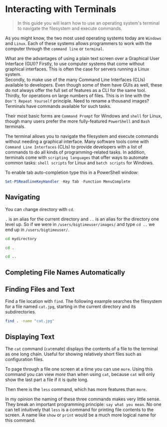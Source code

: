 # Interacting with Terminals

> In this guide you will learn how to use an operating system's terminal to navigate the filesystem and execute commands.

As you might know, the two most used operating systems today are `Windows` and `Linux`. Each of these systems allows programmers to work with the computer through the `command line` or `terminal`.

What are the advantages of using a plain text screen over a Graphical User Interface (GUI)? Firstly, to use computer systems that come without graphical interfaces. This is often the case for servers running a Linux system.  
Secondly, to make use of the many Command Line Interfaces (CLIs) available to developers. Even though some of them have GUIs as well, these do not always offer the full set of features as a CLI for the same tool.  
Thirdly, for operations on large numbers of files. This is in line with the `Don't Repeat Yourself` principle. Need to rename a thousand images? Terminals have commands available for such tasks.

Their most basic forms are `Command Prompt` for Windows and `shell` for Linux, though many users prefer the more fully-featured `PowerShell` and `Bash` terminals.


The terminal allows you to navigate the filesystem and execute commands without needing a graphical interface. Many software tools come with `Command Line Interfaces` (CLIs) to provide developers with a list of commands to do all kinds of programming-related tasks. In addition, terminals come with `scripting languages` that offer ways to automate common tasks: `shell scripts` for Linux and `batch scripts` for Windows.


To enable tab auto-completion type this in a PowerShell window:
```powershell
Set-PSReadlineKeyHandler -Key Tab -Function MenuComplete
```

## Navigating
You can `c`hange `d`irectory with `cd`.

`.` is an alias for the current directory and `..` is an alias for the directory one level up. So if we were in `/users/bigtimeuser/images/` and type `cd ..` we end up in `/users/bigtimeuser/`.

```bash
cd mydirectory

cd .

cd ..
```

## Completing File Names Automatically



## Finding Files and Text
Find a file location with `find`. The following example searches the filesystem for a file named `cat.jpg`, starting in the current directory and its subdirectories.

```bash
find . -name "cat.jpg"
```

## Displaying Text
The `cat` command (`cat`enate) displays the contents of a file to the terminal as one long chain. Useful for showing relatively short files such as configuration files.

To page through a file one screen at a time you can use `more`. Using this command you can view _more_ than when using `cat`, because `cat` will only show the last part a file if it is quite long.

Then there is the `less` command, which has more features than `more`.

In my opinion the naming of these three commands makes very little sense. They break an important programming principle: `say what you mean`. No one can tell intuitively that `less` is a command for printing file contents to the screen. A name like `show` or `print` would be a much more logical name for this command.